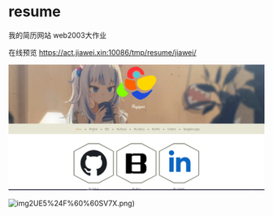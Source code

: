 # resume

我的简历网站 web2003大作业

在线预览
https://act.jiawei.xin:10086/tmp/resume/jiawei/

  ![img1](https://github.com/xinjiawei/resume/blob/main/example/4U%5B7LX%60%7BWEWZ%5DGME%24JN%25M%60M.png)
  
  ![img2](https://github.com/xinjiawei/resume/blob/main/example/G7IRGS%252VB%5D)UE5%24F%60%60SV7X.png)
